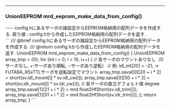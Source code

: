 ----  
<h3>UnionEEPROM mrd_eeprom_make_data_from_config()</h3>
----  
config.hにあるサーボの諸設定からEEPROM格納用の配列データを作成する.  
戻り値 : config.hから作成したEEPROM格納用の配列データを返す.  
  
<br>  
```  
/// @brief config.hにあるサーボの諸設定からEEPROM格納用の配列データを作成する.
/// @return config.hから作成したEEPROM格納用の配列データを返す.
UnionEEPROM mrd_eeprom_make_data_from_config() {
  UnionEEPROM array_tmp = {0};
  for (int i = 0; i < 15; i++) {
    // 各サーボのマウントありなし（0:サーボなし, +:サーボあり順転, -:サーボあり逆転）
    // 例: idl_mt[20] = -21; → FUTABA_RSxTTLサーボを逆転設定でマウント
    array_tmp.saval[0][20 + i * 2] = short(sv.idl_mount[i] * sv.idl_cw[i]);
    array_tmp.saval[0][50 + i * 2] = short(sv.idr_mount[i] * sv.idr_cw[i]);
    // 各サーボの直立デフォルト値 degree
    array_tmp.saval[1][21 + i * 2] = mrd.float2HfShort(sv.idl_trim[i]);
    array_tmp.saval[1][51 + i * 2] = mrd.float2HfShort(sv.idr_trim[i]);
  };
  return array_tmp;
}
```  